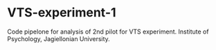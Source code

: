 # VTS-experiment-1

Code pipelone for analysis of 2nd pilot for VTS experiment.
Institute of Psychology, Jagiellonian University.
